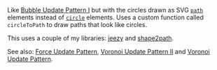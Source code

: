 Like [Bubble Update Pattern I](http://bl.ocks.org/HarryStevens/54d01f118bc8d1f2c4ccd98235f33848) but with the circles drawn as SVG [`path`](https://developer.mozilla.org/en-US/docs/Web/SVG/Element/path) elements instead of [`circle`](https://developer.mozilla.org/en-US/docs/Web/SVG/Element/circle) elements. Uses a custom function called `circleToPath` to draw paths that look like circles.

This uses a couple of my libraries: [jeezy](https://www.npmjs.com/package/jeezy) and [shape2path](https://www.npmjs.com/package/shape2path).

See also: [Force Update Pattern](https://bl.ocks.org/HarryStevens/bc938c8d45008d99faed47039fbe5d49), [Voronoi Update Pattern II](https://bl.ocks.org/HarryStevens/044aa7410a497b09a327180acba51764) and [Voronoi Update Pattern](http://bl.ocks.org/HarryStevens/b638f5bfb5bd79bdc49b61570f4c69db).